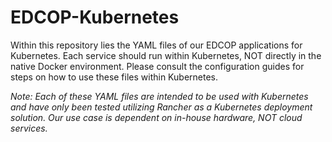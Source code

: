 # EDCOP-Kubernetes
Within this repository lies the YAML files of our EDCOP applications for Kubernetes. Each service should run within Kubernetes, NOT directly in the native Docker environment. Please consult the configuration guides for steps on how to use these files within Kubernetes.

*Note: Each of these YAML files are intended to be used with Kubernetes and have only been tested utilizing Rancher as a Kubernetes deployment solution. Our use case is dependent on in-house hardware, NOT cloud services.*
